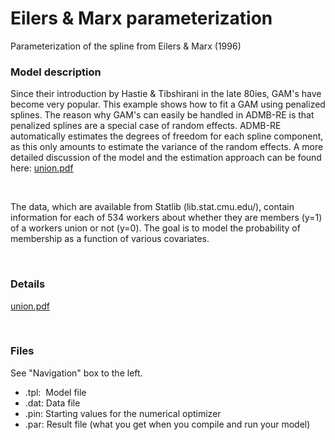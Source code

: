 #  Eilers & Marx parameterization

Parameterization of the spline from Eilers & Marx (1996)

### **Model description**

Since their introduction by Hastie & Tibshirani in the late 80ies, GAM's have become very popular. This example shows how to fit a GAM using penalized splines. The reason why GAM's can easily be handled in ADMB-RE is that penalized splines are a special case of random effects. ADMB-RE automatically estimates the degrees of freedom for each spline component, as this only amounts to estimate the variance of the random effects. A more detailed discussion of the model and the estimation approach can be found here: [union.pdf][1]

 

The data, which are available from Statlib (lib.stat.cmu.edu/), contain information for each of 534 workers about whether they are members (y=1) of a workers union or not (y=0). The goal is to model the probability of membership as a function of various covariates.

 

### Details   

[union.pdf][2]

 

### Files

See "Navigation" box to the left.

* .tpl:  Model file
* .dat: Data file
* .pin: Starting values for the numerical optimizer  
* .par: Result file (what you get when you compile and run your model)  

[1]: generalized-additive-models/union.pdf
[2]: generalized-additive-models/union.pdf "union.pdf"
